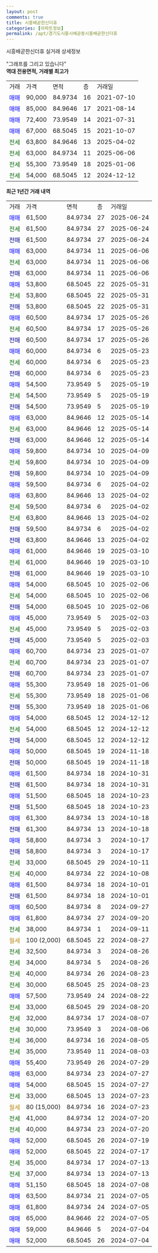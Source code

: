 ```yaml
---
layout: post
comments: true
title: 시흥배곧한신더휴
categories: [아파트정보]
permalink: /apt/경기도시흥시배곧동시흥배곧한신더휴
---
```


시흥배곧한신더휴 실거래 상세정보

<script type="text/javascript">
  google.charts.load('current', {'packages':['line', 'corechart']});
  google.charts.setOnLoadCallback(drawChart);

  function drawChart() {
    var data = new google.visualization.DataTable();
    data.addColumn('date', '거래일');
    data.addColumn('number', "매매");
    data.addColumn('number', "전세");
    data.addColumn('number', "전매");

    data.addRows([[new Date(Date.parse("2025-06-24")), 61500, null, null], [new Date(Date.parse("2025-06-24")), null, 61500, null], [new Date(Date.parse("2025-06-24")), null, null, 61500], [new Date(Date.parse("2025-06-06")), 63000, null, null], [new Date(Date.parse("2025-06-06")), null, 63000, null], [new Date(Date.parse("2025-06-06")), null, null, 63000], [new Date(Date.parse("2025-05-31")), 53800, null, null], [new Date(Date.parse("2025-05-31")), null, 53800, null], [new Date(Date.parse("2025-05-31")), null, null, 53800], [new Date(Date.parse("2025-05-26")), 60500, null, null], [new Date(Date.parse("2025-05-26")), null, 60500, null], [new Date(Date.parse("2025-05-26")), null, null, 60500], [new Date(Date.parse("2025-05-23")), 60000, null, null], [new Date(Date.parse("2025-05-23")), null, 60000, null], [new Date(Date.parse("2025-05-23")), null, null, 60000], [new Date(Date.parse("2025-05-19")), 54500, null, null], [new Date(Date.parse("2025-05-19")), null, 54500, null], [new Date(Date.parse("2025-05-19")), null, null, 54500], [new Date(Date.parse("2025-05-14")), 63000, null, null], [new Date(Date.parse("2025-05-14")), null, 63000, null], [new Date(Date.parse("2025-05-14")), null, null, 63000], [new Date(Date.parse("2025-04-09")), 59800, null, null], [new Date(Date.parse("2025-04-09")), null, 59800, null], [new Date(Date.parse("2025-04-09")), null, null, 59800], [new Date(Date.parse("2025-04-02")), 59500, null, null], [new Date(Date.parse("2025-04-02")), 63800, null, null], [new Date(Date.parse("2025-04-02")), null, 59500, null], [new Date(Date.parse("2025-04-02")), null, 63800, null], [new Date(Date.parse("2025-04-02")), null, null, 59500], [new Date(Date.parse("2025-04-02")), null, null, 63800], [new Date(Date.parse("2025-03-10")), 61000, null, null], [new Date(Date.parse("2025-03-10")), null, 61000, null], [new Date(Date.parse("2025-03-10")), null, null, 61000], [new Date(Date.parse("2025-02-06")), 54000, null, null], [new Date(Date.parse("2025-02-06")), null, 54000, null], [new Date(Date.parse("2025-02-06")), null, null, 54000], [new Date(Date.parse("2025-02-03")), 45000, null, null], [new Date(Date.parse("2025-02-03")), null, 45000, null], [new Date(Date.parse("2025-02-03")), null, null, 45000], [new Date(Date.parse("2025-01-07")), 60700, null, null], [new Date(Date.parse("2025-01-07")), null, 60700, null], [new Date(Date.parse("2025-01-07")), null, null, 60700], [new Date(Date.parse("2025-01-06")), 55300, null, null], [new Date(Date.parse("2025-01-06")), null, 55300, null], [new Date(Date.parse("2025-01-06")), null, null, 55300], [new Date(Date.parse("2024-12-12")), 54000, null, null], [new Date(Date.parse("2024-12-12")), null, 54000, null], [new Date(Date.parse("2024-12-12")), null, null, 54000], [new Date(Date.parse("2024-11-18")), 50000, null, null], [new Date(Date.parse("2024-11-18")), null, null, 50000], [new Date(Date.parse("2024-10-31")), 61500, null, null], [new Date(Date.parse("2024-10-31")), null, null, 61500], [new Date(Date.parse("2024-10-23")), 51500, null, null], [new Date(Date.parse("2024-10-23")), null, null, 51500], [new Date(Date.parse("2024-10-18")), 61300, null, null], [new Date(Date.parse("2024-10-18")), null, null, 61300], [new Date(Date.parse("2024-10-17")), 58800, null, null], [new Date(Date.parse("2024-10-17")), null, null, 58800], [new Date(Date.parse("2024-10-11")), null, 33000, null], [new Date(Date.parse("2024-10-08")), null, 40000, null], [new Date(Date.parse("2024-10-01")), 61500, null, null], [new Date(Date.parse("2024-10-01")), null, null, 61500], [new Date(Date.parse("2024-09-27")), 60500, null, null], [new Date(Date.parse("2024-09-20")), 61800, null, null], [new Date(Date.parse("2024-09-11")), null, 38000, null], [new Date(Date.parse("2024-08-27")), null, null, null], [new Date(Date.parse("2024-08-26")), null, 32500, null], [new Date(Date.parse("2024-08-26")), null, 34000, null], [new Date(Date.parse("2024-08-23")), null, 40000, null], [new Date(Date.parse("2024-08-23")), null, 30000, null], [new Date(Date.parse("2024-08-22")), 57500, null, null], [new Date(Date.parse("2024-08-20")), null, 33000, null], [new Date(Date.parse("2024-08-07")), null, 32000, null], [new Date(Date.parse("2024-08-06")), null, 30000, null], [new Date(Date.parse("2024-08-05")), null, 36000, null], [new Date(Date.parse("2024-08-03")), null, 35000, null], [new Date(Date.parse("2024-07-29")), 55400, null, null], [new Date(Date.parse("2024-07-27")), 63000, null, null], [new Date(Date.parse("2024-07-27")), 54000, null, null], [new Date(Date.parse("2024-07-23")), null, 33000, null], [new Date(Date.parse("2024-07-23")), null, null, null], [new Date(Date.parse("2024-07-20")), null, 41000, null], [new Date(Date.parse("2024-07-20")), null, 40000, null], [new Date(Date.parse("2024-07-19")), 52000, null, null], [new Date(Date.parse("2024-07-17")), 52000, null, null], [new Date(Date.parse("2024-07-13")), null, 35000, null], [new Date(Date.parse("2024-07-13")), null, 37000, null], [new Date(Date.parse("2024-07-08")), 51150, null, null], [new Date(Date.parse("2024-07-05")), 63500, null, null], [new Date(Date.parse("2024-07-05")), 61800, null, null], [new Date(Date.parse("2024-07-05")), 65000, null, null], [new Date(Date.parse("2024-07-04")), 59000, null, null], [new Date(Date.parse("2024-07-04")), 52000, null, null]]);

    var options = {
      hAxis: {
        format: 'yyyy/MM/dd'
      },    
      lineWidth: 0,
      pointsVisible: true,    
      title: '최근 1년간 유형별 실거래가 분포',
      legend: { position: 'bottom' }
    };

    var formatter = new google.visualization.NumberFormat({pattern:'###,###'} );
    formatter.format(data, 1);
    formatter.format(data, 2);
    
    setTimeout(function() {
        var chart = new google.visualization.LineChart(document.getElementById('columnchart_material'));
        chart.draw(data, (options));
        document.getElementById('loading').style.display = 'none';
    }, 200);
  }
</script>


<div id="loading" style="z-index:20; display: block; margin-left: 0px">"그래프를 그리고 있습니다"</div>
<div id="columnchart_material" style="width: 95%; margin-left: 0px; display: block"></div>
<!-- contents start -->
<b>역대 전용면적, 거래별 최고가</b>
<table class="sortable">
    <tr>
      <td>거래</td>
      <td>가격</td>
      <td>면적</td>
      <td>층</td>
      <td>거래일</td>
    </tr>
        <tr>
          <td><a style="color: blue">매매</a></td>
          <td>90,000</td>
          <td>84.9734</td>
          <td>16</td>
          <td>2021-07-10</td>
        </tr>            <tr>
          <td><a style="color: blue">매매</a></td>
          <td>85,000</td>
          <td>84.9646</td>
          <td>17</td>
          <td>2021-08-14</td>
        </tr>            <tr>
          <td><a style="color: blue">매매</a></td>
          <td>72,400</td>
          <td>73.9549</td>
          <td>14</td>
          <td>2021-07-31</td>
        </tr>            <tr>
          <td><a style="color: blue">매매</a></td>
          <td>67,000</td>
          <td>68.5045</td>
          <td>15</td>
          <td>2021-10-07</td>
        </tr>        
        <tr>
              <td><a style="color: darkgreen">전세</a></td>
              <td>63,800</td>
              <td>84.9646</td>
              <td>13</td>
              <td>2025-04-02</td>
            </tr>            <tr>
              <td><a style="color: darkgreen">전세</a></td>
              <td>63,000</td>
              <td>84.9734</td>
              <td>11</td>
              <td>2025-06-06</td>
            </tr>            <tr>
              <td><a style="color: darkgreen">전세</a></td>
              <td>55,300</td>
              <td>73.9549</td>
              <td>18</td>
              <td>2025-01-06</td>
            </tr>            <tr>
              <td><a style="color: darkgreen">전세</a></td>
              <td>54,000</td>
              <td>68.5045</td>
              <td>12</td>
              <td>2024-12-12</td>
            </tr>        
    
</table>

<b>최근 1년간 거래 내역</b>

<table class="sortable">
    <tr>
      <td>거래</td>
      <td>가격</td>
      <td>면적</td>
      <td>층</td>
      <td>거래일</td>
    </tr>
    <tr>
      <td><a style="color: blue">매매</a></td>
      <td>61,500</td>
      <td>84.9734</td>
      <td>27</td>
      <td>2025-06-24</td>
    </tr>          <tr>
      <td><a style="color: darkgreen">전세</a></td>
      <td>61,500</td>
      <td>84.9734</td>
      <td>27</td>
      <td>2025-06-24</td>
    </tr>          <tr>
      <td><a style="color: darkblue">전매</a></td>
      <td>61,500</td>
      <td>84.9734</td>
      <td>27</td>
      <td>2025-06-24</td>
    </tr>          <tr>
      <td><a style="color: blue">매매</a></td>
      <td>63,000</td>
      <td>84.9734</td>
      <td>11</td>
      <td>2025-06-06</td>
    </tr>          <tr>
      <td><a style="color: darkgreen">전세</a></td>
      <td>63,000</td>
      <td>84.9734</td>
      <td>11</td>
      <td>2025-06-06</td>
    </tr>          <tr>
      <td><a style="color: darkblue">전매</a></td>
      <td>63,000</td>
      <td>84.9734</td>
      <td>11</td>
      <td>2025-06-06</td>
    </tr>          <tr>
      <td><a style="color: blue">매매</a></td>
      <td>53,800</td>
      <td>68.5045</td>
      <td>22</td>
      <td>2025-05-31</td>
    </tr>          <tr>
      <td><a style="color: darkgreen">전세</a></td>
      <td>53,800</td>
      <td>68.5045</td>
      <td>22</td>
      <td>2025-05-31</td>
    </tr>          <tr>
      <td><a style="color: darkblue">전매</a></td>
      <td>53,800</td>
      <td>68.5045</td>
      <td>22</td>
      <td>2025-05-31</td>
    </tr>          <tr>
      <td><a style="color: blue">매매</a></td>
      <td>60,500</td>
      <td>84.9734</td>
      <td>17</td>
      <td>2025-05-26</td>
    </tr>          <tr>
      <td><a style="color: darkgreen">전세</a></td>
      <td>60,500</td>
      <td>84.9734</td>
      <td>17</td>
      <td>2025-05-26</td>
    </tr>          <tr>
      <td><a style="color: darkblue">전매</a></td>
      <td>60,500</td>
      <td>84.9734</td>
      <td>17</td>
      <td>2025-05-26</td>
    </tr>          <tr>
      <td><a style="color: blue">매매</a></td>
      <td>60,000</td>
      <td>84.9734</td>
      <td>6</td>
      <td>2025-05-23</td>
    </tr>          <tr>
      <td><a style="color: darkgreen">전세</a></td>
      <td>60,000</td>
      <td>84.9734</td>
      <td>6</td>
      <td>2025-05-23</td>
    </tr>          <tr>
      <td><a style="color: darkblue">전매</a></td>
      <td>60,000</td>
      <td>84.9734</td>
      <td>6</td>
      <td>2025-05-23</td>
    </tr>          <tr>
      <td><a style="color: blue">매매</a></td>
      <td>54,500</td>
      <td>73.9549</td>
      <td>5</td>
      <td>2025-05-19</td>
    </tr>          <tr>
      <td><a style="color: darkgreen">전세</a></td>
      <td>54,500</td>
      <td>73.9549</td>
      <td>5</td>
      <td>2025-05-19</td>
    </tr>          <tr>
      <td><a style="color: darkblue">전매</a></td>
      <td>54,500</td>
      <td>73.9549</td>
      <td>5</td>
      <td>2025-05-19</td>
    </tr>          <tr>
      <td><a style="color: blue">매매</a></td>
      <td>63,000</td>
      <td>84.9646</td>
      <td>12</td>
      <td>2025-05-14</td>
    </tr>          <tr>
      <td><a style="color: darkgreen">전세</a></td>
      <td>63,000</td>
      <td>84.9646</td>
      <td>12</td>
      <td>2025-05-14</td>
    </tr>          <tr>
      <td><a style="color: darkblue">전매</a></td>
      <td>63,000</td>
      <td>84.9646</td>
      <td>12</td>
      <td>2025-05-14</td>
    </tr>          <tr>
      <td><a style="color: blue">매매</a></td>
      <td>59,800</td>
      <td>84.9734</td>
      <td>10</td>
      <td>2025-04-09</td>
    </tr>          <tr>
      <td><a style="color: darkgreen">전세</a></td>
      <td>59,800</td>
      <td>84.9734</td>
      <td>10</td>
      <td>2025-04-09</td>
    </tr>          <tr>
      <td><a style="color: darkblue">전매</a></td>
      <td>59,800</td>
      <td>84.9734</td>
      <td>10</td>
      <td>2025-04-09</td>
    </tr>          <tr>
      <td><a style="color: blue">매매</a></td>
      <td>59,500</td>
      <td>84.9734</td>
      <td>6</td>
      <td>2025-04-02</td>
    </tr>          <tr>
      <td><a style="color: blue">매매</a></td>
      <td>63,800</td>
      <td>84.9646</td>
      <td>13</td>
      <td>2025-04-02</td>
    </tr>          <tr>
      <td><a style="color: darkgreen">전세</a></td>
      <td>59,500</td>
      <td>84.9734</td>
      <td>6</td>
      <td>2025-04-02</td>
    </tr>          <tr>
      <td><a style="color: darkgreen">전세</a></td>
      <td>63,800</td>
      <td>84.9646</td>
      <td>13</td>
      <td>2025-04-02</td>
    </tr>          <tr>
      <td><a style="color: darkblue">전매</a></td>
      <td>59,500</td>
      <td>84.9734</td>
      <td>6</td>
      <td>2025-04-02</td>
    </tr>          <tr>
      <td><a style="color: darkblue">전매</a></td>
      <td>63,800</td>
      <td>84.9646</td>
      <td>13</td>
      <td>2025-04-02</td>
    </tr>          <tr>
      <td><a style="color: blue">매매</a></td>
      <td>61,000</td>
      <td>84.9646</td>
      <td>19</td>
      <td>2025-03-10</td>
    </tr>          <tr>
      <td><a style="color: darkgreen">전세</a></td>
      <td>61,000</td>
      <td>84.9646</td>
      <td>19</td>
      <td>2025-03-10</td>
    </tr>          <tr>
      <td><a style="color: darkblue">전매</a></td>
      <td>61,000</td>
      <td>84.9646</td>
      <td>19</td>
      <td>2025-03-10</td>
    </tr>          <tr>
      <td><a style="color: blue">매매</a></td>
      <td>54,000</td>
      <td>68.5045</td>
      <td>10</td>
      <td>2025-02-06</td>
    </tr>          <tr>
      <td><a style="color: darkgreen">전세</a></td>
      <td>54,000</td>
      <td>68.5045</td>
      <td>10</td>
      <td>2025-02-06</td>
    </tr>          <tr>
      <td><a style="color: darkblue">전매</a></td>
      <td>54,000</td>
      <td>68.5045</td>
      <td>10</td>
      <td>2025-02-06</td>
    </tr>          <tr>
      <td><a style="color: blue">매매</a></td>
      <td>45,000</td>
      <td>73.9549</td>
      <td>5</td>
      <td>2025-02-03</td>
    </tr>          <tr>
      <td><a style="color: darkgreen">전세</a></td>
      <td>45,000</td>
      <td>73.9549</td>
      <td>5</td>
      <td>2025-02-03</td>
    </tr>          <tr>
      <td><a style="color: darkblue">전매</a></td>
      <td>45,000</td>
      <td>73.9549</td>
      <td>5</td>
      <td>2025-02-03</td>
    </tr>          <tr>
      <td><a style="color: blue">매매</a></td>
      <td>60,700</td>
      <td>84.9734</td>
      <td>23</td>
      <td>2025-01-07</td>
    </tr>          <tr>
      <td><a style="color: darkgreen">전세</a></td>
      <td>60,700</td>
      <td>84.9734</td>
      <td>23</td>
      <td>2025-01-07</td>
    </tr>          <tr>
      <td><a style="color: darkblue">전매</a></td>
      <td>60,700</td>
      <td>84.9734</td>
      <td>23</td>
      <td>2025-01-07</td>
    </tr>          <tr>
      <td><a style="color: blue">매매</a></td>
      <td>55,300</td>
      <td>73.9549</td>
      <td>18</td>
      <td>2025-01-06</td>
    </tr>          <tr>
      <td><a style="color: darkgreen">전세</a></td>
      <td>55,300</td>
      <td>73.9549</td>
      <td>18</td>
      <td>2025-01-06</td>
    </tr>          <tr>
      <td><a style="color: darkblue">전매</a></td>
      <td>55,300</td>
      <td>73.9549</td>
      <td>18</td>
      <td>2025-01-06</td>
    </tr>          <tr>
      <td><a style="color: blue">매매</a></td>
      <td>54,000</td>
      <td>68.5045</td>
      <td>12</td>
      <td>2024-12-12</td>
    </tr>          <tr>
      <td><a style="color: darkgreen">전세</a></td>
      <td>54,000</td>
      <td>68.5045</td>
      <td>12</td>
      <td>2024-12-12</td>
    </tr>          <tr>
      <td><a style="color: darkblue">전매</a></td>
      <td>54,000</td>
      <td>68.5045</td>
      <td>12</td>
      <td>2024-12-12</td>
    </tr>          <tr>
      <td><a style="color: blue">매매</a></td>
      <td>50,000</td>
      <td>68.5045</td>
      <td>19</td>
      <td>2024-11-18</td>
    </tr>          <tr>
      <td><a style="color: darkblue">전매</a></td>
      <td>50,000</td>
      <td>68.5045</td>
      <td>19</td>
      <td>2024-11-18</td>
    </tr>          <tr>
      <td><a style="color: blue">매매</a></td>
      <td>61,500</td>
      <td>84.9734</td>
      <td>18</td>
      <td>2024-10-31</td>
    </tr>          <tr>
      <td><a style="color: darkblue">전매</a></td>
      <td>61,500</td>
      <td>84.9734</td>
      <td>18</td>
      <td>2024-10-31</td>
    </tr>          <tr>
      <td><a style="color: blue">매매</a></td>
      <td>51,500</td>
      <td>68.5045</td>
      <td>18</td>
      <td>2024-10-23</td>
    </tr>          <tr>
      <td><a style="color: darkblue">전매</a></td>
      <td>51,500</td>
      <td>68.5045</td>
      <td>18</td>
      <td>2024-10-23</td>
    </tr>          <tr>
      <td><a style="color: blue">매매</a></td>
      <td>61,300</td>
      <td>84.9734</td>
      <td>13</td>
      <td>2024-10-18</td>
    </tr>          <tr>
      <td><a style="color: darkblue">전매</a></td>
      <td>61,300</td>
      <td>84.9734</td>
      <td>13</td>
      <td>2024-10-18</td>
    </tr>          <tr>
      <td><a style="color: blue">매매</a></td>
      <td>58,800</td>
      <td>84.9734</td>
      <td>3</td>
      <td>2024-10-17</td>
    </tr>          <tr>
      <td><a style="color: darkblue">전매</a></td>
      <td>58,800</td>
      <td>84.9734</td>
      <td>3</td>
      <td>2024-10-17</td>
    </tr>          <tr>
      <td><a style="color: darkgreen">전세</a></td>
      <td>33,000</td>
      <td>68.5045</td>
      <td>29</td>
      <td>2024-10-11</td>
    </tr>          <tr>
      <td><a style="color: darkgreen">전세</a></td>
      <td>40,000</td>
      <td>84.9734</td>
      <td>22</td>
      <td>2024-10-08</td>
    </tr>          <tr>
      <td><a style="color: blue">매매</a></td>
      <td>61,500</td>
      <td>84.9734</td>
      <td>18</td>
      <td>2024-10-01</td>
    </tr>          <tr>
      <td><a style="color: darkblue">전매</a></td>
      <td>61,500</td>
      <td>84.9734</td>
      <td>18</td>
      <td>2024-10-01</td>
    </tr>          <tr>
      <td><a style="color: blue">매매</a></td>
      <td>60,500</td>
      <td>84.9734</td>
      <td>8</td>
      <td>2024-09-27</td>
    </tr>          <tr>
      <td><a style="color: blue">매매</a></td>
      <td>61,800</td>
      <td>84.9734</td>
      <td>27</td>
      <td>2024-09-20</td>
    </tr>          <tr>
      <td><a style="color: darkgreen">전세</a></td>
      <td>38,000</td>
      <td>84.9734</td>
      <td>1</td>
      <td>2024-09-11</td>
    </tr>          <tr>
      <td><a style="color: darkgoldenrod">월세</a></td>
      <td>100 (2,000)</td>
      <td>68.5045</td>
      <td>22</td>
      <td>2024-08-27</td>
    </tr>          <tr>
      <td><a style="color: darkgreen">전세</a></td>
      <td>32,500</td>
      <td>84.9734</td>
      <td>3</td>
      <td>2024-08-26</td>
    </tr>          <tr>
      <td><a style="color: darkgreen">전세</a></td>
      <td>34,000</td>
      <td>84.9734</td>
      <td>5</td>
      <td>2024-08-26</td>
    </tr>          <tr>
      <td><a style="color: darkgreen">전세</a></td>
      <td>40,000</td>
      <td>84.9734</td>
      <td>26</td>
      <td>2024-08-23</td>
    </tr>          <tr>
      <td><a style="color: darkgreen">전세</a></td>
      <td>30,000</td>
      <td>68.5045</td>
      <td>25</td>
      <td>2024-08-23</td>
    </tr>          <tr>
      <td><a style="color: blue">매매</a></td>
      <td>57,500</td>
      <td>73.9549</td>
      <td>24</td>
      <td>2024-08-22</td>
    </tr>          <tr>
      <td><a style="color: darkgreen">전세</a></td>
      <td>33,000</td>
      <td>68.5045</td>
      <td>29</td>
      <td>2024-08-20</td>
    </tr>          <tr>
      <td><a style="color: darkgreen">전세</a></td>
      <td>32,000</td>
      <td>84.9734</td>
      <td>17</td>
      <td>2024-08-07</td>
    </tr>          <tr>
      <td><a style="color: darkgreen">전세</a></td>
      <td>30,000</td>
      <td>73.9549</td>
      <td>3</td>
      <td>2024-08-06</td>
    </tr>          <tr>
      <td><a style="color: darkgreen">전세</a></td>
      <td>36,000</td>
      <td>84.9734</td>
      <td>16</td>
      <td>2024-08-05</td>
    </tr>          <tr>
      <td><a style="color: darkgreen">전세</a></td>
      <td>35,000</td>
      <td>73.9549</td>
      <td>11</td>
      <td>2024-08-03</td>
    </tr>          <tr>
      <td><a style="color: blue">매매</a></td>
      <td>55,400</td>
      <td>73.9549</td>
      <td>26</td>
      <td>2024-07-29</td>
    </tr>          <tr>
      <td><a style="color: blue">매매</a></td>
      <td>63,000</td>
      <td>84.9734</td>
      <td>23</td>
      <td>2024-07-27</td>
    </tr>          <tr>
      <td><a style="color: blue">매매</a></td>
      <td>54,000</td>
      <td>68.5045</td>
      <td>15</td>
      <td>2024-07-27</td>
    </tr>          <tr>
      <td><a style="color: darkgreen">전세</a></td>
      <td>33,000</td>
      <td>68.5045</td>
      <td>13</td>
      <td>2024-07-23</td>
    </tr>          <tr>
      <td><a style="color: darkgoldenrod">월세</a></td>
      <td>80 (15,000)</td>
      <td>84.9734</td>
      <td>16</td>
      <td>2024-07-23</td>
    </tr>          <tr>
      <td><a style="color: darkgreen">전세</a></td>
      <td>41,000</td>
      <td>84.9734</td>
      <td>12</td>
      <td>2024-07-20</td>
    </tr>          <tr>
      <td><a style="color: darkgreen">전세</a></td>
      <td>40,000</td>
      <td>84.9734</td>
      <td>23</td>
      <td>2024-07-20</td>
    </tr>          <tr>
      <td><a style="color: blue">매매</a></td>
      <td>52,000</td>
      <td>68.5045</td>
      <td>26</td>
      <td>2024-07-19</td>
    </tr>          <tr>
      <td><a style="color: blue">매매</a></td>
      <td>52,000</td>
      <td>68.5045</td>
      <td>22</td>
      <td>2024-07-17</td>
    </tr>          <tr>
      <td><a style="color: darkgreen">전세</a></td>
      <td>35,000</td>
      <td>84.9734</td>
      <td>17</td>
      <td>2024-07-13</td>
    </tr>          <tr>
      <td><a style="color: darkgreen">전세</a></td>
      <td>37,000</td>
      <td>84.9734</td>
      <td>13</td>
      <td>2024-07-13</td>
    </tr>          <tr>
      <td><a style="color: blue">매매</a></td>
      <td>51,150</td>
      <td>68.5045</td>
      <td>18</td>
      <td>2024-07-08</td>
    </tr>          <tr>
      <td><a style="color: blue">매매</a></td>
      <td>63,500</td>
      <td>84.9734</td>
      <td>21</td>
      <td>2024-07-05</td>
    </tr>          <tr>
      <td><a style="color: blue">매매</a></td>
      <td>61,800</td>
      <td>84.9734</td>
      <td>24</td>
      <td>2024-07-05</td>
    </tr>          <tr>
      <td><a style="color: blue">매매</a></td>
      <td>65,000</td>
      <td>84.9646</td>
      <td>22</td>
      <td>2024-07-05</td>
    </tr>          <tr>
      <td><a style="color: blue">매매</a></td>
      <td>59,000</td>
      <td>84.9646</td>
      <td>5</td>
      <td>2024-07-04</td>
    </tr>          <tr>
      <td><a style="color: blue">매매</a></td>
      <td>52,000</td>
      <td>68.5045</td>
      <td>26</td>
      <td>2024-07-04</td>
    </tr>      </table>
<!-- contents end -->    

